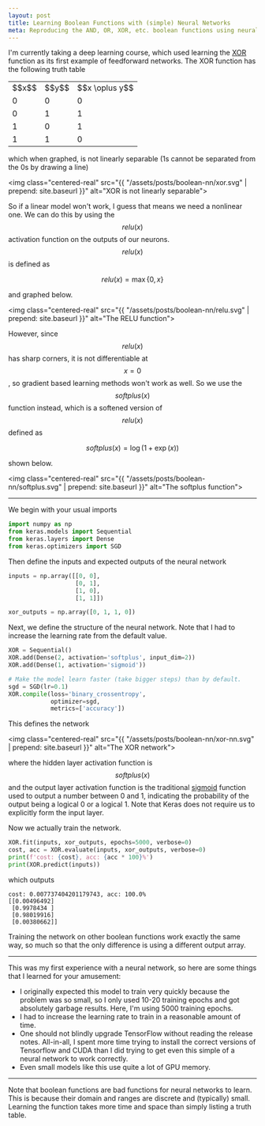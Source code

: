 ```yaml
---
layout: post
title: Learning Boolean Functions with (simple) Neural Networks
meta: Reproducing the AND, OR, XOR, etc. boolean functions using neural networks implemented in Keras
---
```

<link rel="stylesheet" href="{{ "/assets/styles/truth_tables.css" | prepend: site.baseurl }}">

I'm currently taking a deep learning course, which used learning the [XOR](https://en.wikipedia.org/wiki/Exclusive_or) function as its first example of feedforward networks. The XOR function has the following truth table

<table class="truth">
    <tr><td>$$x$$</td><td>$$y$$</td><td>$$x \oplus y$$</td></tr>
    <tr><td>0</td><td>0</td><td>0</td></tr>
    <tr><td>0</td><td>1</td><td>1</td></tr>
    <tr><td>1</td><td>0</td><td>1</td></tr>
    <tr><td>1</td><td>1</td><td>0</td></tr>
</table>

which when graphed, is not linearly separable (1s cannot be separated from the 0s by drawing a line)

<img class="centered-real" src="{{ "/assets/posts/boolean-nn/xor.svg" | prepend: site.baseurl }}" alt="XOR is not linearly separable">

So if a linear model won't work, I guess that means we need a nonlinear one. We can do this by using the $$relu(x)$$ activation function on the outputs of our neurons. $$relu(x)$$ is defined as

$$relu(x) = \max\{0, x\}$$

and graphed below.

<img class="centered-real" src="{{ "/assets/posts/boolean-nn/relu.svg" | prepend: site.baseurl }}" alt="The RELU function">

However, since $$relu(x)$$ has sharp corners, it is not differentiable at $$x = 0$$, so gradient based learning methods won't work as well. So we use the $$softplus(x)$$ function instead, which is a softened version of $$relu(x)$$ defined as

$$softplus(x) = \log(1 + \exp(x))$$

shown below.

<img class="centered-real" src="{{ "/assets/posts/boolean-nn/softplus.svg" | prepend: site.baseurl }}" alt="The softplus function">

---

We begin with your usual imports

```python
import numpy as np
from keras.models import Sequential
from keras.layers import Dense
from keras.optimizers import SGD
```

Then define the inputs and expected outputs of the neural network

```python
inputs = np.array([[0, 0],
                   [0, 1],
                   [1, 0],
                   [1, 1]])

xor_outputs = np.array([0, 1, 1, 0])
```

Next, we define the structure of the neural network. Note that I had to increase the learning rate from the default value.

```python
XOR = Sequential()
XOR.add(Dense(2, activation='softplus', input_dim=2))
XOR.add(Dense(1, activation='sigmoid'))

# Make the model learn faster (take bigger steps) than by default.
sgd = SGD(lr=0.1)
XOR.compile(loss='binary_crossentropy',
            optimizer=sgd,
            metrics=['accuracy'])
```

This defines the network

<img class="centered-real" src="{{ "/assets/posts/boolean-nn/xor-nn.svg" | prepend: site.baseurl }}" alt="The XOR network">

where the hidden layer activation function is $$softplus(x)$$ and the output layer activation function is the traditional [sigmoid](https://en.wikipedia.org/wiki/Sigmoid_function) function used to output a number between 0 and 1, indicating the probability of the output being a logical 0 or a logical 1. Note that Keras does not require us to explicitly form the input layer.

Now we actually train the network.

```python
XOR.fit(inputs, xor_outputs, epochs=5000, verbose=0)
cost, acc = XOR.evaluate(inputs, xor_outputs, verbose=0)
print(f'cost: {cost}, acc: {acc * 100}%')
print(XOR.predict(inputs))
```

which outputs

```
cost: 0.007737404201179743, acc: 100.0%
[[0.00496492]
 [0.9978434 ]
 [0.98019916]
 [0.00380662]]
```

Training the network on other boolean functions work exactly the same way, so much so that the only difference is using a different output array.

---

This was my first experience with a neural network, so here are some things that I learned for your amusement:

* I originally expected this model to train very quickly because the problem was so small, so I only used 10-20 training epochs and got absolutely garbage results. Here, I'm using 5000 training epochs.
* I had to increase the learning rate to train in a reasonable amount of time.
* One should not blindly upgrade TensorFlow without reading the release notes. All-in-all, I spent more time trying to install the correct versions of Tensorflow and CUDA than I did trying to get even this simple of a neural network to work correctly.
* Even small models like this use quite a lot of GPU memory.

---

Note that boolean functions are bad functions for neural networks to learn. This is because their domain and ranges are discrete and (typically) small. Learning the function takes more time and space than simply listing a truth table.
